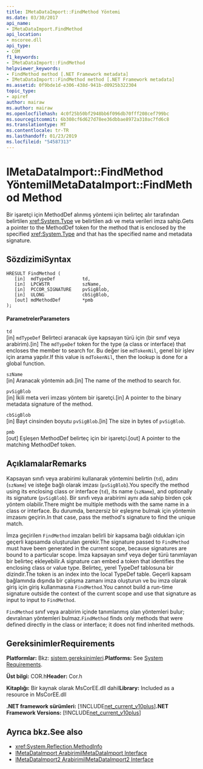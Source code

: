 ```yaml
---
title: IMetaDataImport::FindMethod Yöntemi
ms.date: 03/30/2017
api_name:
- IMetaDataImport.FindMethod
api_location:
- mscoree.dll
api_type:
- COM
f1_keywords:
- IMetaDataImport::FindMethod
helpviewer_keywords:
- FindMethod method [.NET Framework metadata]
- IMetaDataImport::FindMethod method [.NET Framework metadata]
ms.assetid: 0f9bde1d-e306-438d-941b-d0925b322304
topic_type:
- apiref
author: mairaw
ms.author: mairaw
ms.openlocfilehash: 4c0f25b50bf2948bb6f096db70fff208cef799bc
ms.sourcegitcommit: 6b308cf6d627d78ee36dbbae8972a310ac7fd6c8
ms.translationtype: MT
ms.contentlocale: tr-TR
ms.lasthandoff: 01/23/2019
ms.locfileid: "54587313"
---
```

# <a name="imetadataimportfindmethod-method"></a><span data-ttu-id="ada73-102">IMetaDataImport::FindMethod Yöntemi</span><span class="sxs-lookup"><span data-stu-id="ada73-102">IMetaDataImport::FindMethod Method</span></span>
<span data-ttu-id="ada73-103">Bir işaretçi için MethodDef alınmış yöntemi için belirteç alır tarafından belirtilen <xref:System.Type> ve belirtilen adı ve meta verileri imza sahip.</span><span class="sxs-lookup"><span data-stu-id="ada73-103">Gets a pointer to the MethodDef token for the method that is enclosed by the specified <xref:System.Type> and that has the specified name and metadata signature.</span></span>  
  
## <a name="syntax"></a><span data-ttu-id="ada73-104">Sözdizimi</span><span class="sxs-lookup"><span data-stu-id="ada73-104">Syntax</span></span>  
  
```  
HRESULT FindMethod (  
   [in]  mdTypeDef          td,  
   [in]  LPCWSTR            szName,   
   [in]  PCCOR_SIGNATURE    pvSigBlob,   
   [in]  ULONG              cbSigBlob,   
   [out] mdMethodDef        *pmb  
);  
```  
  
#### <a name="parameters"></a><span data-ttu-id="ada73-105">Parametreler</span><span class="sxs-lookup"><span data-stu-id="ada73-105">Parameters</span></span>  
 `td`  
 <span data-ttu-id="ada73-106">[in] `mdTypeDef` Belirteci aranacak üye kapsayan türü için (bir sınıf veya arabirim).</span><span class="sxs-lookup"><span data-stu-id="ada73-106">[in] The `mdTypeDef` token for the type (a class or interface) that encloses the member to search for.</span></span> <span data-ttu-id="ada73-107">Bu değer ise `mdTokenNil`, genel bir işlev için arama yapılır.</span><span class="sxs-lookup"><span data-stu-id="ada73-107">If this value is `mdTokenNil`, then the lookup is done for a global function.</span></span>  
  
 `szName`  
 <span data-ttu-id="ada73-108">[in] Aranacak yöntemin adı.</span><span class="sxs-lookup"><span data-stu-id="ada73-108">[in] The name of the method to search for.</span></span>  
  
 `pvSigBlob`  
 <span data-ttu-id="ada73-109">[in] İkili meta veri imzası yöntem bir işaretçi.</span><span class="sxs-lookup"><span data-stu-id="ada73-109">[in] A pointer to the binary metadata signature of the method.</span></span>  
  
 `cbSigBlob`  
 <span data-ttu-id="ada73-110">[in] Bayt cinsinden boyutu `pvSigBlob`.</span><span class="sxs-lookup"><span data-stu-id="ada73-110">[in] The size in bytes of `pvSigBlob`.</span></span>  
  
 `pmb`  
 <span data-ttu-id="ada73-111">[out] Eşleşen MethodDef belirteç için bir işaretçi.</span><span class="sxs-lookup"><span data-stu-id="ada73-111">[out] A pointer to the matching MethodDef token.</span></span>  
  
## <a name="remarks"></a><span data-ttu-id="ada73-112">Açıklamalar</span><span class="sxs-lookup"><span data-stu-id="ada73-112">Remarks</span></span>  
 <span data-ttu-id="ada73-113">Kapsayan sınıfı veya arabirimi kullanarak yöntemini belirtin (`td`), adını (`szName`) ve isteğe bağlı olarak imzası (`pvSigBlob`).</span><span class="sxs-lookup"><span data-stu-id="ada73-113">You specify the method using its enclosing class or interface (`td`), its name (`szName`), and optionally its signature (`pvSigBlob`).</span></span> <span data-ttu-id="ada73-114">Bir sınıfı veya arabirimi aynı ada sahip birden çok yöntem olabilir.</span><span class="sxs-lookup"><span data-stu-id="ada73-114">There might be multiple methods with the same name in a class or interface.</span></span> <span data-ttu-id="ada73-115">Bu durumda, benzersiz bir eşleşme bulmak için yöntemin imzasını geçirin.</span><span class="sxs-lookup"><span data-stu-id="ada73-115">In that case, pass the method's signature to find the unique match.</span></span>  
  
 <span data-ttu-id="ada73-116">İmza geçirilen `FindMethod` imzaları belirli bir kapsama bağlı oldukları için geçerli kapsamda oluşturulan gerekir.</span><span class="sxs-lookup"><span data-stu-id="ada73-116">The signature passed to `FindMethod` must have been generated in the current scope, because signatures are bound to a particular scope.</span></span> <span data-ttu-id="ada73-117">İmza kapsayan sınıf veya değer türü tanımlayan bir belirteç ekleyebilir.</span><span class="sxs-lookup"><span data-stu-id="ada73-117">A signature can embed a token that identifies the enclosing class or value type.</span></span> <span data-ttu-id="ada73-118">Belirteç, yerel TypeDef tablosuna bir dizindir.</span><span class="sxs-lookup"><span data-stu-id="ada73-118">The token is an index into the local TypeDef table.</span></span> <span data-ttu-id="ada73-119">Geçerli kapsam bağlamında dışında bir çalışma zamanı imza oluşturun ve bu imza olarak giriş için giriş kullanmasına `FindMethod`.</span><span class="sxs-lookup"><span data-stu-id="ada73-119">You cannot build a run-time signature outside the context of the current scope and use that signature as input to input to `FindMethod`.</span></span>  
  
 <span data-ttu-id="ada73-120">`FindMethod` sınıf veya arabirim içinde tanımlanmış olan yöntemleri bulur; devralınan yöntemleri bulmaz.</span><span class="sxs-lookup"><span data-stu-id="ada73-120">`FindMethod` finds only methods that were defined directly in the class or interface; it does not find inherited methods.</span></span>  
  
## <a name="requirements"></a><span data-ttu-id="ada73-121">Gereksinimler</span><span class="sxs-lookup"><span data-stu-id="ada73-121">Requirements</span></span>  
 <span data-ttu-id="ada73-122">**Platformlar:** Bkz: [sistem gereksinimleri](../../../../docs/framework/get-started/system-requirements.md).</span><span class="sxs-lookup"><span data-stu-id="ada73-122">**Platforms:** See [System Requirements](../../../../docs/framework/get-started/system-requirements.md).</span></span>  
  
 <span data-ttu-id="ada73-123">**Üst bilgi:** COR.h</span><span class="sxs-lookup"><span data-stu-id="ada73-123">**Header:** Cor.h</span></span>  
  
 <span data-ttu-id="ada73-124">**Kitaplığı:** Bir kaynak olarak MsCorEE.dll dahil</span><span class="sxs-lookup"><span data-stu-id="ada73-124">**Library:** Included as a resource in MsCorEE.dll</span></span>  
  
 <span data-ttu-id="ada73-125">**.NET framework sürümleri:** [!INCLUDE[net_current_v10plus](../../../../includes/net-current-v10plus-md.md)]</span><span class="sxs-lookup"><span data-stu-id="ada73-125">**.NET Framework Versions:** [!INCLUDE[net_current_v10plus](../../../../includes/net-current-v10plus-md.md)]</span></span>  
  
## <a name="see-also"></a><span data-ttu-id="ada73-126">Ayrıca bkz.</span><span class="sxs-lookup"><span data-stu-id="ada73-126">See also</span></span>
- <xref:System.Reflection.MethodInfo>
- [<span data-ttu-id="ada73-127">IMetaDataImport Arabirimi</span><span class="sxs-lookup"><span data-stu-id="ada73-127">IMetaDataImport Interface</span></span>](../../../../docs/framework/unmanaged-api/metadata/imetadataimport-interface.md)
- [<span data-ttu-id="ada73-128">IMetaDataImport2 Arabirimi</span><span class="sxs-lookup"><span data-stu-id="ada73-128">IMetaDataImport2 Interface</span></span>](../../../../docs/framework/unmanaged-api/metadata/imetadataimport2-interface.md)
